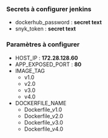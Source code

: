### Secrets à configurer jenkins
- dockerhub_password : **secret text**
- snyk_token : **secret text**

### Paramètres à configurer
- HOST_IP : **172.28.128.60**
- APP_EXPOSED_PORT : **80**
- IMAGE_TAG
  - v1.0
  - v2.0
  - v3.0
  - v4.0
- DOCKERFILE_NAME
  - Dockerfile_v1.0
  - Dockerfile_v2.0
  - Dockerfile_v3.0
  - Dockerfile_v4.0